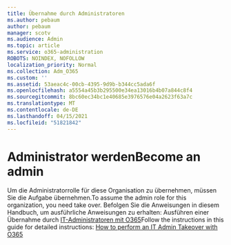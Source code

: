 ```yaml
---
title: Übernahme durch Administratoren
ms.author: pebaum
author: pebaum
manager: scotv
ms.audience: Admin
ms.topic: article
ms.service: o365-administration
ROBOTS: NOINDEX, NOFOLLOW
localization_priority: Normal
ms.collection: Adm_O365
ms.custom: ''
ms.assetid: 53aeac4c-00cb-4395-9d9b-b344cc5ada6f
ms.openlocfilehash: a5554a45b3b295500e34ea13016b4b07a844c8f4
ms.sourcegitcommit: 8bc60ec34bc1e40685e3976576e04a2623f63a7c
ms.translationtype: MT
ms.contentlocale: de-DE
ms.lasthandoff: 04/15/2021
ms.locfileid: "51821842"
---
```

# <a name="become-an-admin"></a><span data-ttu-id="49971-102">Administrator werden</span><span class="sxs-lookup"><span data-stu-id="49971-102">Become an admin</span></span>

<span data-ttu-id="49971-103">Um die Administratorrolle für diese Organisation zu übernehmen, müssen Sie die Aufgabe übernehmen.</span><span class="sxs-lookup"><span data-stu-id="49971-103">To assume the admin role for this organization, you need take over.</span></span> <span data-ttu-id="49971-104">Befolgen Sie die Anweisungen in diesem Handbuch, um ausführliche Anweisungen zu erhalten: Ausführen einer Übernahme durch [IT-Administratoren mit O365](https://powerbi.microsoft.com/pt-pt/blog/how-to-perform-an-it-admin-takeover-with-o365/)</span><span class="sxs-lookup"><span data-stu-id="49971-104">Follow the instructions in this guide for detailed instructions: [How to perform an IT Admin Takeover with O365](https://powerbi.microsoft.com/pt-pt/blog/how-to-perform-an-it-admin-takeover-with-o365/)</span></span>
